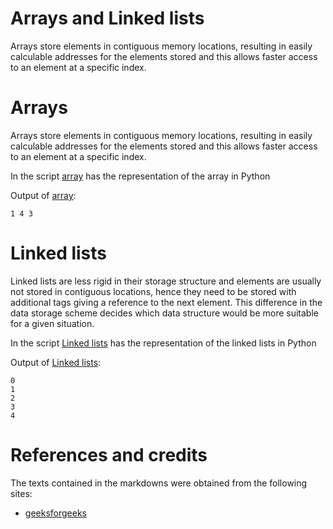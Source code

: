 # Arrays and Linked lists

Arrays store elements in contiguous memory locations, resulting in easily calculable addresses for the elements stored and this allows faster access to an element at a specific index.

# Arrays

Arrays store elements in contiguous memory locations, resulting in easily calculable addresses for the elements stored and this allows faster access to an element at a specific index.

In the script [array](./scripts/array.py) has the representation of the array in Python

Output of [array](./scripts/array.py):

```
1 4 3
```

# Linked lists

Linked lists are less rigid in their storage structure and elements are usually not stored in contiguous locations, hence they need to be stored with additional tags giving a reference to the next element. This difference in the data storage scheme decides which data structure would be more suitable for a given situation.

In the script [Linked lists](./scripts/linked_lists.py) has the representation of the linked lists in Python

Output of [Linked lists](./scripts/linked_lists.py):

```
0
1
2
3
4
```

# References and credits

The texts contained in the markdowns were obtained from the following sites:

- [geeksforgeeks](https://www.geeksforgeeks.org/linked-list-vs-array/)
